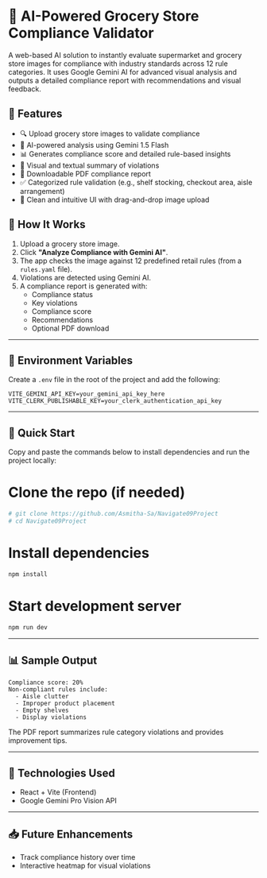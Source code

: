 
# 🛒 AI-Powered Grocery Store Compliance Validator

A web-based AI solution to instantly evaluate supermarket and grocery store images for compliance with industry standards across 12 rule categories. It uses Google Gemini AI for advanced visual analysis and outputs a detailed compliance report with recommendations and visual feedback.

## 🌟 Features

- 🔍 Upload grocery store images to validate compliance
- 🧠 AI-powered analysis using Gemini 1.5 Flash
- 📊 Generates compliance score and detailed rule-based insights
- 📝 Visual and textual summary of violations
- 📄 Downloadable PDF compliance report
- ✅ Categorized rule validation (e.g., shelf stocking, checkout area, aisle arrangement)
- 📁 Clean and intuitive UI with drag-and-drop image upload

## 📸 How It Works

1. Upload a grocery store image.
2. Click **"Analyze Compliance with Gemini AI"**.
3. The app checks the image against 12 predefined retail rules (from a `rules.yaml` file).
4. Violations are detected using Gemini AI.
5. A compliance report is generated with:
    - Compliance status
    - Key violations
    - Compliance score
    - Recommendations
    - Optional PDF download

---

## 🔐 Environment Variables

Create a `.env` file in the root of the project and add the following:

```env
VITE_GEMINI_API_KEY=your_gemini_api_key_here
VITE_CLERK_PUBLISHABLE_KEY=your_clerk_authentication_api_key
````
---

## 🚀 Quick Start

Copy and paste the commands below to install dependencies and run the project locally:

# Clone the repo (if needed)
```bash
# git clone https://github.com/Asmitha-Sa/Navigate09Project
# cd Navigate09Project
```
# Install dependencies
```bash
npm install
```
# Start development server
```bash
npm run dev
```

---

## 📊 Sample Output

```
Compliance score: 20%
Non-compliant rules include:
  - Aisle clutter
  - Improper product placement
  - Empty shelves
  - Display violations
```

The PDF report summarizes rule category violations and provides improvement tips.

---

## 📌 Technologies Used

* React + Vite (Frontend)
* Google Gemini Pro Vision API

---

## 📥 Future Enhancements

* Track compliance history over time
* Interactive heatmap for visual violations

```



